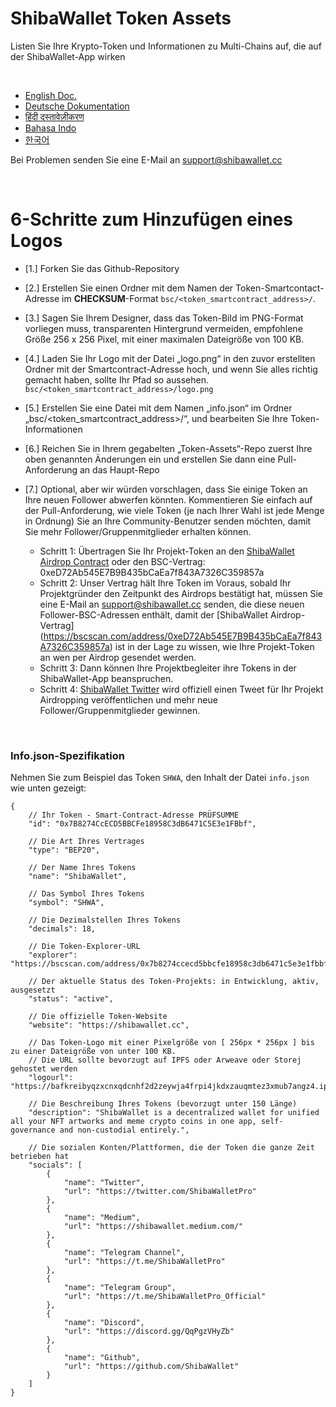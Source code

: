 # ShibaWallet Token Assets
Listen Sie Ihre Krypto-Token und Informationen zu Multi-Chains auf, die auf der ShibaWallet-App wirken

<br/>

- [English Doc.](https://github.com/ShibaWallet/token-assets/) <br/>
- [Deutsche Dokumentation](https://github.com/ShibaWallet/token-assets/blob/main/README-German.md) <br/>
- [हिंदी दस्तावेज़ीकरण](https://github.com/ShibaWallet/token-assets/blob/main/README-Hindi.md) <br/>
- [Bahasa Indo](https://github.com/ShibaWallet/token-assets/blob/main/README-Indonesian.md) <br/>
- [한국어](https://github.com/ShibaWallet/token-assets/blob/main/README-Korean.md) <br/>

Bei Problemen senden Sie eine E-Mail an support@shibawallet.cc

<br/>

# <a name="GermanDoc"></a> 6-Schritte zum Hinzufügen eines Logos
- [1.] Forken Sie das Github-Repository

- [2.] Erstellen Sie einen Ordner mit dem Namen der Token-Smartcontact-Adresse im **CHECKSUM**-Format `bsc/<token_smartcontract_address>/`.

- [3.] Sagen Sie Ihrem Designer, dass das Token-Bild im PNG-Format vorliegen muss, transparenten Hintergrund vermeiden, empfohlene Größe 256 x 256 Pixel, mit einer maximalen Dateigröße von 100 KB.

- [4.] Laden Sie Ihr Logo mit der Datei „logo.png“ in den zuvor erstellten Ordner mit der Smartcontract-Adresse hoch, und wenn Sie alles richtig gemacht haben, sollte Ihr Pfad so aussehen. `bsc/<token_smartcontract_address>/logo.png`

- [5.] Erstellen Sie eine Datei mit dem Namen „info.json“ im Ordner „bsc/<token_smartcontract_address>/“, und bearbeiten Sie Ihre Token-Informationen

- [6.] Reichen Sie in Ihrem gegabelten „Token-Assets“-Repo zuerst Ihre oben genannten Änderungen ein und erstellen Sie dann eine Pull-Anforderung an das Haupt-Repo

- [7.] Optional, aber wir würden vorschlagen, dass Sie einige Token an Ihre neuen Follower abwerfen könnten. Kommentieren Sie einfach auf der Pull-Anforderung, wie viele Token (je nach Ihrer Wahl ist jede Menge in Ordnung) Sie an Ihre Community-Benutzer senden möchten, damit Sie mehr Follower/Gruppenmitglieder erhalten können.
   - Schritt 1: Übertragen Sie Ihr Projekt-Token an den [ShibaWallet Airdrop Contract](https://bscscan.com/address/0xeD72Ab545E7B9B435bCaEa7f843A7326C359857a) oder den BSC-Vertrag: 0xeD72Ab545E7B9B435bCaEa7f843A7326C359857a
   - Schritt 2: Unser Vertrag hält Ihre Token im Voraus, sobald Ihr Projektgründer den Zeitpunkt des Airdrops bestätigt hat, müssen Sie eine E-Mail an support@shibawallet.cc senden, die diese neuen Follower-BSC-Adressen enthält, damit der [ShibaWallet Airdrop-Vertrag] (https://bscscan.com/address/0xeD72Ab545E7B9B435bCaEa7f843A7326C359857a) ist in der Lage zu wissen, wie Ihre Projekt-Token an wen per Airdrop gesendet werden.
   - Schritt 3: Dann können Ihre Projektbegleiter ihre Tokens in der ShibaWallet-App beanspruchen.
   - Schritt 4: [ShibaWallet Twitter](https://twitter.com/ShibaWalletPro) wird offiziell einen Tweet für Ihr Projekt Airdropping veröffentlichen und mehr neue Follower/Gruppenmitglieder gewinnen.

<br/>

### Info.json-Spezifikation

Nehmen Sie zum Beispiel das Token `SHWA`, den Inhalt der Datei `info.json` wie unten gezeigt:
```
{
    // Ihr Token - Smart-Contract-Adresse PRÜFSUMME
    "id": "0x7B8274CcECD5BBCFe18958C3dB6471C5E3e1FBbf",  

    // Die Art Ihres Vertrages
    "type": "BEP20",

    // Der Name Ihres Tokens
    "name": "ShibaWallet",

    // Das Symbol Ihres Tokens
    "symbol": "SHWA",

    // Die Dezimalstellen Ihres Tokens
    "decimals": 18,

    // Die Token-Explorer-URL
    "explorer": "https://bscscan.com/address/0x7b8274ccecd5bbcfe18958c3db6471c5e3e1fbbf",

    // Der aktuelle Status des Token-Projekts: in Entwicklung, aktiv, ausgesetzt
    "status": "active",

    // Die offizielle Token-Website
    "website": "https://shibawallet.cc",

    // Das Token-Logo mit einer Pixelgröße von [ 256px * 256px ] bis zu einer Dateigröße von unter 100 KB.
    // Die URL sollte bevorzugt auf IPFS oder Arweave oder Storej gehostet werden
    "logourl": "https://bafkreibyqzxcnxqdcnhf2d2zeywja4frpi4jkdxzauqmtez3xmub7angz4.ipfs.dweb.link",

    // Die Beschreibung Ihres Tokens (bevorzugt unter 150 Länge)
    "description": "ShibaWallet is a decentralized wallet for unified all your NFT artworks and meme crypto coins in one app, self-governance and non-custodial entirely.",

    // Die sozialen Konten/Plattformen, die der Token die ganze Zeit betrieben hat
    "socials": [
        {
            "name": "Twitter",
            "url": "https://twitter.com/ShibaWalletPro"
        },
        {
            "name": "Medium",
            "url": "https://shibawallet.medium.com/"
        },
        {
            "name": "Telegram Channel",
            "url": "https://t.me/ShibaWalletPro"
        },
        {
            "name": "Telegram Group",
            "url": "https://t.me/ShibaWalletPro_Official"
        },
        {
            "name": "Discord",
            "url": "https://discord.gg/QqPgzVHyZb"
        },
        {
            "name": "Github",
            "url": "https://github.com/ShibaWallet"
        }
    ]
}
```